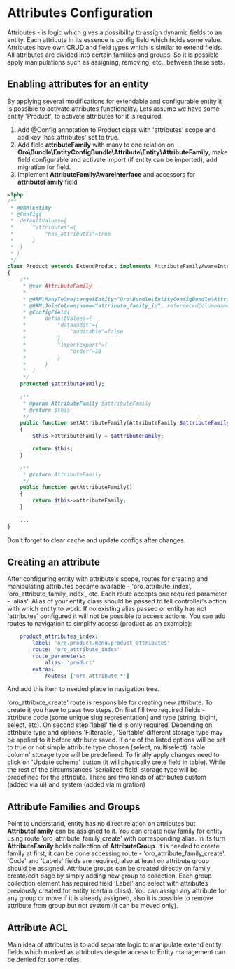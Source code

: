 Attributes Configuration
=====================
Attributes - is logic which gives a possibility to assign dynamic fields to an entity. Each attribute in its essence is
config field which holds some value. Attributes have own CRUD and field types which is similar to extend fields.
All attributes are divided into certain families and groups. So it is possible apply manipulations such as assigning,
removing, etc., between these sets. 


Enabling attributes for an entity
---------------
By applying several modifications for extendable and configurable entity it is possible to activate attributes functionality. 
Lets assume we have some entity 'Product', to activate attributes for it is required: 

1. Add @Config annotation to Product class with 'attributes' scope and add key 'has_attributes' set to true.
2. Add field **attributeFamily** with many to one relation on **Oro\Bundle\EntityConfigBundle\Attribute\Entity\AttributeFamily**,
    make field configurable and activate import (if entity can be imported), add migration for field.
3. Implement **AttributeFamilyAwareInterface** and accessors for **attributeFamily** field

``` php
<?php
/**
 * @ORM\Entity
 * @Config(
 *  defaultValues={
 *      "attributes"={
 *          "has_attributes"=true
 *      }
 *  }
 * )
 */
class Product extends ExtendProduct implements AttributeFamilyAwareInterface
{
    /**
     * @var AttributeFamily
     *
     * @ORM\ManyToOne(targetEntity="Oro\Bundle\EntityConfigBundle\Attribute\Entity\AttributeFamily")
     * @ORM\JoinColumn(name="attribute_family_id", referencedColumnName="id", onDelete="RESTRICT")
     * @ConfigField(
     *      defaultValues={
     *          "dataaudit"={
     *              "auditable"=false
     *          },
     *          "importexport"={
     *              "order"=10
     *          }
     *      }
     *  )
     */
    protected $attributeFamily;
    
    /**
     * @param AttributeFamily $attributeFamily
     * @return $this
     */
    public function setAttributeFamily(AttributeFamily $attributeFamily)
    {
        $this->attributeFamily = $attributeFamily;

        return $this;
    }

    /**
     * @return AttributeFamily
     */
    public function getAttributeFamily()
    {
        return $this->attributeFamily;
    }
    
    ...
}
```

Don't forget to clear cache and update configs after changes.

Creating an attribute
--------------------
After configuring entity with attribute's scope, routes for creating and manipulating attributes became available -
'oro_attribute_index', 'oro_attribute_family_index', etc. Each route accepts one required parameter - 'alias'. Alias of 
your entity class should be passed to tell controller's action with which entity to work. If no existing alias 
passed or entity has not 'attributes' configured it will not be possible to access actions. You can add routes to navigation
to simplify access (product as an example):

```yml
    product_attributes_index:
        label: 'oro.product.menu.product_attributes'
        route: 'oro_attribute_index'
        route_parameters:
            alias: 'product'
        extras:
            routes: ['oro_attribute_*']
````

And add this item to needed place in navigation tree.

'oro_attribute_create' route is responsible for creating new attribute. To create it you have to pass two steps. On first
fill two required fields - attribute code (some unique slug representation) and type (string, bigint, select, etc). On 
second step 'label' field is only required. Depending on attribute type and options 'Filterable', 'Sortable' different
storage type may be applied to it before attribute saved. If one of the listed options will be set to true or not simple attribute 
type chosen (select, multiselect) 'table column' storage type will be predefined. To finally apply changes need to click on
'Update schema' button (it will physically crete field in table). While the rest of the circumstances 'serialized field'
storage type will be predefined for the attribute. There are two kinds of attributes custom (added via ui) and system 
(added via migration)

Attribute Families and Groups
---------------------
Point to understand, entity has no direct relation on attributes but **AttributeFamily** can be assigned to it. You can 
create new family for entity using route 'oro_attribute_family_create' with corresponding alias. In its turn **AttributeFamily**
holds collection of **AttributeGroup**. It is needed to create family at first, it can be done accessing route -
'oro_attribute_family_create'. 'Code' and 'Labels' fields are required, also at least on attribute group should be assigned.
Attribute groups can be created directly on family create/edit page by simply adding new group to collection. Each group
collection element has required field 'Label' and select with attributes previously created for entity (certain class).
You can assign any attribute for any group or move if it is already assigned, also it is possible to remove attribute
from group but not system (it can be moved only).

Attribute ACL
------------------------
Main idea of attributes is to add separate logic to manipulate extend entity fields which marked as attributes despite
access to Entity management can be denied for some roles.

 